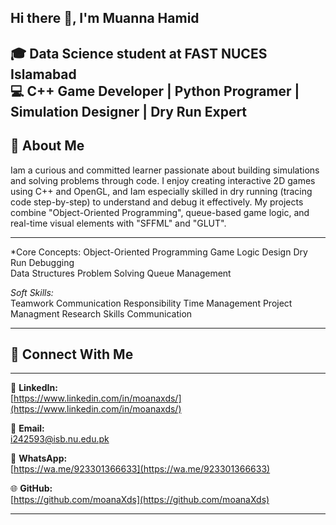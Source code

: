 ## Hi there 👋, I'm Muanna Hamid

🎓 Data Science student at FAST NUCES Islamabad  
💻 C++ Game Developer | Python Programer | Simulation Designer | Dry Run Expert  
---

## 🚀 About Me

Iam a curious and committed learner passionate about building simulations and solving problems through code. I enjoy creating interactive 2D games using C++ and OpenGL, and Iam especially skilled in dry running (tracing code step-by-step) to understand and debug it effectively. My projects combine "Object-Oriented Programming", queue-based game logic, and real-time visual elements with "SFFML" and "GLUT".

---  

*Core Concepts:
Object-Oriented Programming Game Logic Design Dry Run Debugging  
Data Structures Problem Solving Queue Management  

*Soft Skills:*  
Teamwork Communication Responsibility Time Management
Project Managment
Research Skills
Communication

---

## 🔗 Connect With Me

---

🔗 **LinkedIn:**  
[https://www.linkedin.com/in/moanaxds/](https://www.linkedin.com/in/moanaxds/)

📧 **Email:**  
[i242593@isb.nu.edu.pk](mailto:i242593@isb.nu.edu.pk)

💬 **WhatsApp:**  
[https://wa.me/923301366633](https://wa.me/923301366633)

🌐 **GitHub:**  
[https://github.com/moanaXds](https://github.com/moanaXds)

---


